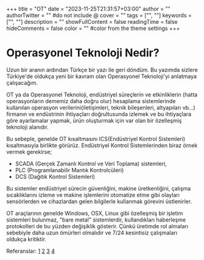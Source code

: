 +++
title = "OT"
date = "2023-11-25T21:31:57+03:00"
author = ""
authorTwitter = "" #do not include @
cover = ""
tags = ["", ""]
keywords = ["", ""]
description = ""
showFullContent = false
readingTime = false
hideComments = false
color = "" #color from the theme settings
+++
# Operasyonel Teknoloji Nedir?

Uzun bir aranın ardından Türkçe bir yazı ile geri döndüm. Bu yazımda sizlere Türkiye'de oldukça yeni bir kavram olan Operasyonel Teknoloji'yi anlatmaya çalışacağım.

OT ya da Operasyonel Teknoloji, endüstriyel süreçlerin ve etkinliklerin (hatta operasyonların dememiz daha doğru olur) hesaplama sistemlerinde kullanılan operasyon verilerini(iletişimleri, teknik bileşenleri, altyapıları vb...) firmanın ve endüstrinin ihtiyaçları doğrultusunda izlemek ve bu ihtiyaçlara göre ayarlamalar yapmak, ürün oluşturmak için var olan bir özelleşmiş teknoloji alanıdır.

Bu sebeple, genelde OT kısaltmasını ICS(Endüstriyel Kontrol Sistemleri) kısaltmasıyla birlikte görürüz. Endüstriyel Kontrol Sistemlerinden biraz örnek vermek gerekirse; 
- SCADA (Gerçek Zamanlı Kontrol ve Veri Toplama) sistemleri,
- PLC (Programlanabilir Mantık Kontrolcüleri)
- DCS (Dağıtık Kontrol Sistemleri) 

Bu sistemler endüstriyel sürecin güvenliğini, makine üretkenliğini, çalışma sıcaklıklarını izleme ve makine işlemlerini otomatize etme gibi olayları sensörlerden ve cihazlardan gelen bilgilerle kullanmak görevini üstlenirler.

OT araçlarının genelde Windows, OSX, Linux gibi özelleşmiş bir işletim sistemleri bulunmaz, "bare metal" sistemlerdir, kullandıkları haberleşme protokolleri de bu yüzden değişiklik gösterir. Çünkü üretimde rol almaları sebebiyle daha uzun ömürleri olmalıdır ve 7/24 kesintisiz çalışmaları oldukça kritiktir. 



Referanslar:
[1](https://www.redhat.com/en/topics/edge/what-is-ot)
[2](https://csrc.nist.gov/glossary/term/operational_technology)
[3](https://www.boozallen.com/expertise/cybersecurity/ot-and-ics-cybersecurity.html)
[4](https://www.fortinet.com/resources/cyberglossary/it-vs-ot-cybersecurity)